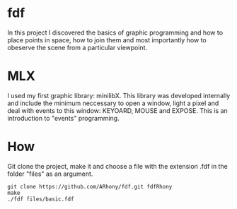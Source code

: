 # fdf
In this project I discovered the basics of graphic programming and how to place points in space, how to join them and most importantly how to obeserve the scene from a particular viewpoint.

# MLX
I used my first graphic library: minilibX. This library was developed internally and include the minimum neccessary to open a window, light a pixel and deal with events to this window: KEYOARD, MOUSE and EXPOSE. This is an introduction to "events" programming.

# How
Git clone the project, make it and choose a file with the extension .fdf in the folder "files" as an argument.

```
git clone https://github.com/ARhony/fdf.git fdfRhony
make
./fdf files/basic.fdf
```
